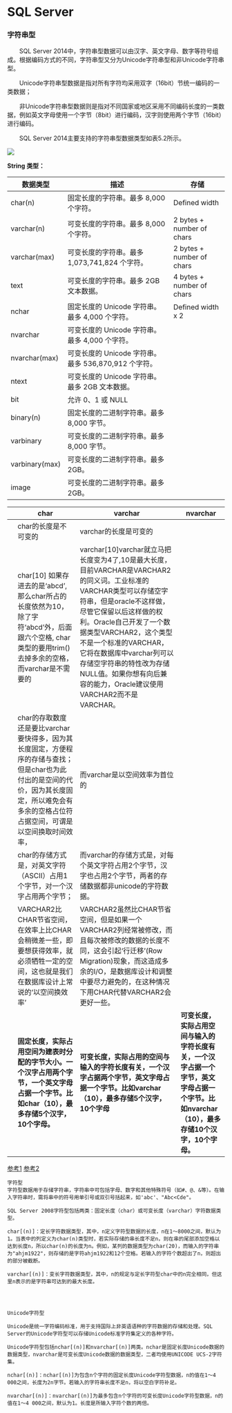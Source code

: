 # SQL Server

### 字符串型

　　SQL Server 2014中，字符串型数据可以由汉字、英文字母、数字等符号组成。根据编码方式的不同，字符串型又分为Unicode字符串型和非Unicode字符串型。

　　Unicode字符串型数据是指对所有字符均采用双字（16bit）节统一编码的一类数据；

　　非Unicode字符串型数据则是指对不同国家或地区采用不同编码长度的一类数据，例如英文字母使用一个字节（8bit）进行编码，汉字则使用两个字节（16bit）进行编码。

　　SQL Server 2014主要支持的字符串型数据类型如表5.2所示。

![](https://img1.zlogs.net/20/20200121230703.png)

 

**String 类型：**

| 数据类型       | 描述                                                 | 存储                      |
| -------------- | ---------------------------------------------------- | ------------------------- |
| char(n)        | 固定长度的字符串。最多 8,000 个字符。                | Defined width             |
| varchar(n)     | 可变长度的字符串。最多 8,000 个字符。                | 2 bytes + number of chars |
| varchar(max)   | 可变长度的字符串。最多 1,073,741,824 个字符。        | 2 bytes + number of chars |
| text           | 可变长度的字符串。最多 2GB 文本数据。                | 4 bytes + number of chars |
| nchar          | 固定长度的 Unicode 字符串。最多 4,000 个字符。       | Defined width x 2         |
| nvarchar       | 可变长度的 Unicode 字符串。最多 4,000 个字符。       |                           |
| nvarchar(max)  | 可变长度的 Unicode 字符串。最多 536,870,912 个字符。 |                           |
| ntext          | 可变长度的 Unicode 字符串。最多 2GB 文本数据。       |                           |
| bit            | 允许 0、1 或 NULL                                    |                           |
| binary(n)      | 固定长度的二进制字符串。最多 8,000 字节。            |                           |
| varbinary      | 可变长度的二进制字符串。最多 8,000 字节。            |                           |
| varbinary(max) | 可变长度的二进制字符串。最多 2GB。                   |                           |
| image          | 可变长度的二进制字符串。最多 2GB。                   |                           |



|      | char                                                         | varchar                                                      | nvarchar                                                     |
| ---- | ------------------------------------------------------------ | ------------------------------------------------------------ | ------------------------------------------------------------ |
|      | char的长度是不可变的                                         | varchar的长度是可变的                                        |                                                              |
|      | char[10] 如果存进去的是‘abcd’,那么char所占的长度依然为10，除了字符‘abcd’外，后面跟六个空格, char类型的要用trim()去掉多余的空格，而varchar是不需要的 | varchar[10]varchar就立马把长度变为4了,10是最大长度， 目前VARCHAR是VARCHAR2的同义词。工业标准的VARCHAR类型可以存储空字符串，但是oracle不这样做，尽管它保留以后这样做的权利。Oracle自己开发了一个数据类型VARCHAR2，这个类型不是一个标准的VARCHAR，它将在数据库中varchar列可以存储空字符串的特性改为存储NULL值。如果你想有向后兼容的能力，Oracle建议使用VARCHAR2而不是VARCHAR。 |                                                              |
|      | char的存取数度还是要比varchar要快得多，因为其长度固定，方便程序的存储与查找；但是char也为此付出的是空间的代价，因为其长度固定，所以难免会有多余的空格占位符占据空间，可谓是以空间换取时间效率， | 而varchar是以空间效率为首位的                                |                                                              |
|      | char的存储方式是，对英文字符（ASCII）占用1个字节，对一个汉字占用两个字节； | 而varchar的存储方式是，对每个英文字符占用2个字节，汉字也占用2个字节，两者的存储数据都非unicode的字符数据。 |                                                              |
|      | VARCHAR2比CHAR节省空间，在效率上比CHAR会稍微差一些，即要想获得效率，就必须牺牲一定的空间，这也就是我们在数据库设计上常说的‘以空间换效率’ | VARCHAR2虽然比CHAR节省空间，但是如果一个VARCHAR2列经常被修改，而且每次被修改的数据的长度不同，这会引起‘行迁移’(Row Migration)现象，而这造成多余的I/O，是数据库设计和调整中要尽力避免的，在这种情况下用CHAR代替VARCHAR2会更好一些。 |                                                              |
|      | **固定长度，实际占用空间为建表时分配的字节大小。一个汉字占用两个字节，一个英文字母占据一个字节。比如char（10），最多存储5个汉字，10个字母。** | **可变长度，实际占用的空间与输入的字符长度有关，一个汉字占据两个字节，英文字母占据一个字节。比如varchar（10），最多存储5个汉字，10个字母** | **可变长度，实际占用空间与输入的字符长度有关，一个汉字占据一个字节，英文字母占据一个字节。比如nvarchar（10），最多存储10个汉字，10个字母。** |

[参考1](https://zhidao.baidu.com/question/56951710.html)    [参考2](https://blog.csdn.net/zoeyen_/article/details/82428339)


 ```
字符型
字符型数据用于存储字符串，字符串中可包括字母、数字和其他特殊符号（如#、@、&等）。在输入字符串时，需将串中的符号用单引号或双引号括起来，如'abc'、"Abc<Cde"。

SQL Server 2008字符型包括两类：固定长度（char）或可变长度（varchar）字符数据类型。

char[(n)]：定长字符数据类型，其中，n定义字符型数据的长度，n在1～8000之间，默认为1。当表中的列定义为char(n)类型时，若实际存储的串长度不足n，则在串的尾部添加空格以达到长度n，所以char(n)的长度为n。例如，某列的数据类型为char(20)，而输入的字符串为"ahjm1922"，则存储的是字符ahjm1922和12个空格。若输入的字符个数超出了n，则超出的部分被截断。

varchar[(n)]：变长字符数据类型，其中，n的规定与定长字符型char中的n完全相同，但这里n表示的是字符串可达到的最大长度。




Unicode字符型

Unicode是统一字符编码标准，用于支持国际上非英语语种的字符数据的存储和处理。SQL Server的Unicode字符型可以存储Unicode标准字符集定义的各种字符。

Unicode字符型包括nchar[(n)]和nvarchar[(n)]两类。nchar是固定长度Unicode数据的数据类型，nvarchar是可变长度Unicode数据的数据类型，二者均使用UNICODE UCS-2字符集。

nchar[(n)]：nchar[(n)]为包含n个字符的固定长度Unicode字符型数据，n的值在1～4 000之间，长度为2n字节。若输入的字符串长度不足n，将以空白字符补足。

nvarchar[(n)]：nvarchar[(n)]为最多包含n个字符的可变长度Unicode字符型数据，n的值在1～4 000之间，默认为1。长度是所输入字符个数的两倍。
 ```

